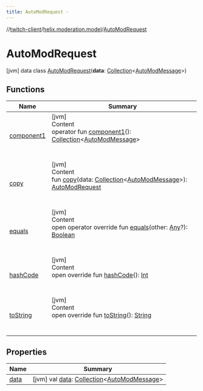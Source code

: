 ```yaml
---
title: AutoModRequest -
---
```

//[twitch-client](../../index.md)/[helix.moderation.model](../index.md)/[AutoModRequest](index.md)



# AutoModRequest  
 [jvm] data class [AutoModRequest](index.md)(**data**: [Collection](https://kotlinlang.org/api/latest/jvm/stdlib/kotlin.collections/-collection/index.html)<[AutoModMessage](../-auto-mod-message/index.md)>)   


## Functions  
  
|  Name|  Summary| 
|---|---|
| [component1](component1.md)| [jvm]  <br>Content  <br>operator fun [component1](component1.md)(): [Collection](https://kotlinlang.org/api/latest/jvm/stdlib/kotlin.collections/-collection/index.html)<[AutoModMessage](../-auto-mod-message/index.md)>  <br><br><br>
| [copy](copy.md)| [jvm]  <br>Content  <br>fun [copy](copy.md)(data: [Collection](https://kotlinlang.org/api/latest/jvm/stdlib/kotlin.collections/-collection/index.html)<[AutoModMessage](../-auto-mod-message/index.md)>): [AutoModRequest](index.md)  <br><br><br>
| [equals](https://kotlinlang.org/api/latest/jvm/stdlib/kotlin/-any/equals.html)| [jvm]  <br>Content  <br>open operator override fun [equals](https://kotlinlang.org/api/latest/jvm/stdlib/kotlin/-any/equals.html)(other: [Any](https://kotlinlang.org/api/latest/jvm/stdlib/kotlin/-any/index.html)?): [Boolean](https://kotlinlang.org/api/latest/jvm/stdlib/kotlin/-boolean/index.html)  <br><br><br>
| [hashCode](https://kotlinlang.org/api/latest/jvm/stdlib/kotlin/-any/hash-code.html)| [jvm]  <br>Content  <br>open override fun [hashCode](https://kotlinlang.org/api/latest/jvm/stdlib/kotlin/-any/hash-code.html)(): [Int](https://kotlinlang.org/api/latest/jvm/stdlib/kotlin/-int/index.html)  <br><br><br>
| [toString](https://kotlinlang.org/api/latest/jvm/stdlib/kotlin/-any/to-string.html)| [jvm]  <br>Content  <br>open override fun [toString](https://kotlinlang.org/api/latest/jvm/stdlib/kotlin/-any/to-string.html)(): [String](https://kotlinlang.org/api/latest/jvm/stdlib/kotlin/-string/index.html)  <br><br><br>


## Properties  
  
|  Name|  Summary| 
|---|---|
| [data](index.md#helix.moderation.model/AutoModRequest/data/#/PointingToDeclaration/)|  [jvm] val [data](index.md#helix.moderation.model/AutoModRequest/data/#/PointingToDeclaration/): [Collection](https://kotlinlang.org/api/latest/jvm/stdlib/kotlin.collections/-collection/index.html)<[AutoModMessage](../-auto-mod-message/index.md)>   <br>

